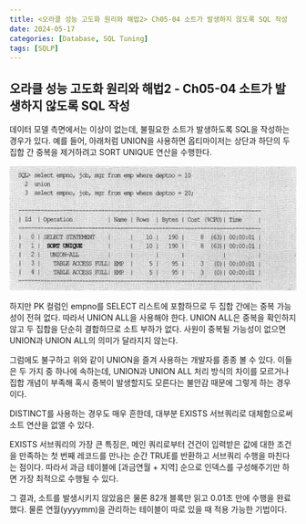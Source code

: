 ```yaml
---
title: <오라클 성능 고도화 원리와 해법2> Ch05-04 소트가 발생하지 않도록 SQL 작성
date: 2024-05-17
categories: [Database, SQL Tuning]
tags: [SQLP]
---
```


## 오라클 성능 고도화 원리와 해법2 - Ch05-04 소트가 발생하지 않도록 SQL 작성

데이터 모델 측면에서는 이상이 없는데, 불필요한 소트가 발생하도록 SQL을 작성하는 경우가 있다. 예를 들어, 아래처럼 UNION을 사용하면 옵티마이저는 상단과 하단의 두 집합 간 중복을 제거하려고 SORT UNIQUE 연산을 수행한다.

![](/assets/images/sqlp/sqlp2-05-04-EP1.png)

하지만 PK 컬럼인 empno를 SELECT 리스트에 포함하므로 두 집합 간에는 중복 가능성이 전혀 없다. 따라서 UNION ALL을 사용해야 한다. UNION ALL은 중복을 확인하지 않고 두 집합을 단순히 결합하므로 소트 부하가 없다. 사원이 중복될 가능성이 없으면 UNION과 UNION ALL의 의미가 달라지지 않는다.

그럼에도 불구하고 위와 같이 UNION을 즐겨 사용하는 개발자를 종종 볼 수 있다. 이들은 두 가지 중 하나에 속하는데, UNION과 UNION ALL 처리 방식의 차이를 모르거나 집합 개념이 부족해 혹시 중복이 발생할지도 모른다는 불안감 때문에 그렇게 하는 경우이다.

DISTINCT를 사용하는 경우도 매우 흔한데, 대부분 EXISTS 서브쿼리로 대체함으로써 소트 연산을 없앨 수 있다.

EXISTS 서브쿼리의 가장 큰 특징은, 메인 쿼리로부터 건건이 입력받은 값에 대한 조건을 만족하는 첫 번째 레코드를 만나는 순간 TRUE를 반환하고 서브쿼리 수행을 마친다는 점이다. 따라서 과금 테이블에 [과금연월 + 지역] 순으로 인덱스를 구성해주기만 하면 가장 최적으로 수행될 수 있다.

그 결과, 소트를 발생시키지 않았음은 물론 82개 블록만 읽고 0.01초 만에 수행을 완료했다. 물론 연월(yyyymm)을 관리하는 테이블이 따로 있을 때 적용 가능한 기법이다.
